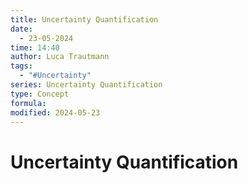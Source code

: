 ```yaml
---
title: Uncertainty Quantification
date:
  - 23-05-2024
time: 14:40
author: Luca Trautmann
tags:
  - "#Uncertainty"
series: Uncertainty Quantification
type: Concept
formula: 
modified: 2024-05-23
---
```

# Uncertainty Quantification


